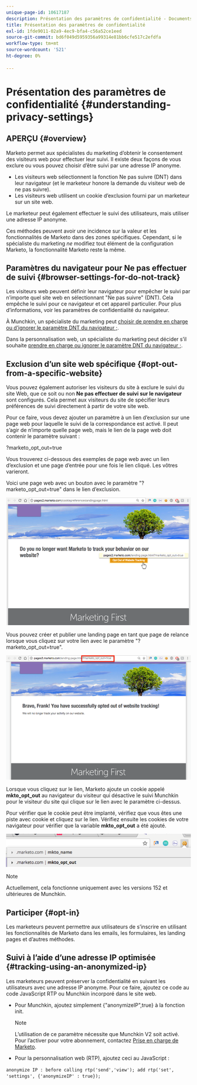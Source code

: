```yaml
---
unique-page-id: 10617187
description: Présentation des paramètres de confidentialité - Documents Marketo - Documentation du produit
title: Présentation des paramètres de confidentialité
exl-id: 1fde9011-02a9-4ec9-bfa4-c56a52ce1eed
source-git-commit: bd6f049d5959356a99314e81bb6cfe517c2efdfa
workflow-type: tm+mt
source-wordcount: '521'
ht-degree: 0%

---
```


# Présentation des paramètres de confidentialité {#understanding-privacy-settings}

## APERÇU {#overview}

Marketo permet aux spécialistes du marketing d’obtenir le consentement des visiteurs web pour effectuer leur suivi. Il existe deux façons de vous exclure ou vous pouvez choisir d’être suivi par une adresse IP anonyme.

* Les visiteurs web sélectionnent la fonction Ne pas suivre (DNT) dans leur navigateur (et le marketeur honore la demande du visiteur web de ne pas suivre).
* Les visiteurs web utilisent un cookie d’exclusion fourni par un marketeur sur un site web.

Le marketeur peut également effectuer le suivi des utilisateurs, mais utiliser une adresse IP anonyme.

Ces méthodes peuvent avoir une incidence sur la valeur et les fonctionnalités de Marketo dans des zones spécifiques. Cependant, si le spécialiste du marketing *ne* modifiez tout élément de la configuration Marketo, la fonctionnalité Marketo reste la même.

## Paramètres du navigateur pour Ne pas effectuer de suivi {#browser-settings-for-do-not-track}

Les visiteurs web peuvent définir leur navigateur pour empêcher le suivi par n’importe quel site web en sélectionnant &quot;Ne pas suivre&quot; (DNT). Cela empêche le suivi pour ce navigateur et cet appareil particulier. Pour plus d’informations, voir les paramètres de confidentialité du navigateur.

À Munchkin, un spécialiste du marketing peut [choisir de prendre en charge ou d’ignorer le paramètre DNT du navigateur ;](/help/marketo/product-docs/administration/settings/edit-do-not-track-browser-support-settings.md).

Dans la personnalisation web, un spécialiste du marketing peut décider s’il souhaite [prendre en charge ou ignorer le paramètre DNT du navigateur ;](/help/marketo/product-docs/web-personalization/getting-started/setting-web-personalization-to-do-not-track.md).

## Exclusion d’un site web spécifique {#opt-out-from-a-specific-website}

Vous pouvez également autoriser les visiteurs du site à exclure le suivi du site Web, que ce soit ou non **Ne pas effectuer de suivi sur le navigateur** sont configurés. Cela permet aux visiteurs du site de spécifier leurs préférences de suivi directement à partir de votre site web.

Pour ce faire, vous devez ajouter un paramètre à un lien d’exclusion sur une page web pour laquelle le suivi de la correspondance est activé. Il peut s’agir de n’importe quelle page web, mais le lien de la page web doit contenir le paramètre suivant :

?marketo_opt_out=true

Vous trouverez ci-dessous des exemples de page web avec un lien d’exclusion et une page d’entrée pour une fois le lien cliqué. Les vôtres varieront.

Voici une page web avec un bouton avec le paramètre &quot;?marketo_opt_out=true&quot; dans le lien d’exclusion.

![](assets/understanding-privacy-settings-1.png)

Vous pouvez créer et publier une landing page en tant que page de relance lorsque vous cliquez sur votre lien avec le paramètre &quot;?marketo_opt_out=true&quot;.

![](assets/understanding-privacy-settings-2.png)

Lorsque vous cliquez sur le lien, Marketo ajoute un cookie appelé **mkto_opt_out** au navigateur du visiteur qui désactive le suivi Munchkin pour le visiteur du site qui clique sur le lien avec le paramètre ci-dessus.

Pour vérifier que le cookie peut être implanté, vérifiez que vous êtes une piste avec cookie et cliquez sur le lien. Vérifiez ensuite les cookies de votre navigateur pour vérifier que la variable **mkto_opt_out** a été ajouté.

![](assets/understanding-privacy-settings-3.png)

>[!NOTE]
>
>Actuellement, cela fonctionne uniquement avec les versions 152 et ultérieures de Munchkin.

## Participer {#opt-in}

Les marketeurs peuvent permettre aux utilisateurs de s’inscrire en utilisant les fonctionnalités de Marketo dans les emails, les formulaires, les landing pages et d’autres méthodes.

## Suivi à l’aide d’une adresse IP optimisée {#tracking-using-an-anonymized-ip}

Les marketeurs peuvent préserver la confidentialité en suivant les utilisateurs avec une adresse IP anonyme. Pour ce faire, ajoutez ce code au code JavaScript RTP ou Munchkin incorporé dans le site web.

* Pour Munchkin, ajoutez simplement {&quot;anonymizeIP&quot;,true} à la fonction init.

   >[!NOTE]
   >
   >L’utilisation de ce paramètre nécessite que Munchkin V2 soit activé. Pour l’activer pour votre abonnement, contactez [Prise en charge de Marketo](https://nation.marketo.com/community/support_solutions).

* Pour la personnalisation web (RTP), ajoutez ceci au JavaScript :

`anonymize IP : before calling rtp('send','view'); add rtp('set', 'settings', {'anonymizeIP' : true});`

